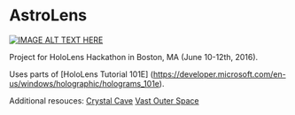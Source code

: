 # AstroLens

[![IMAGE ALT TEXT HERE](https://img.youtube.com/vi/h7mmRWuTTj0/0.jpg)](https://www.youtube.com/watch?v=h7mmRWuTTj0)

Project for HoloLens Hackathon in Boston, MA (June 10-12th, 2016).

Uses parts of [HoloLens Tutorial 101E] (https://developer.microsoft.com/en-us/windows/holographic/holograms_101e).

Additional resouces:
[Crystal Cave](https://www.assetstore.unity3d.com/en/#!/content/47556)
[Vast Outer Space](https://www.assetstore.unity3d.com/en/#!/content/38913)


